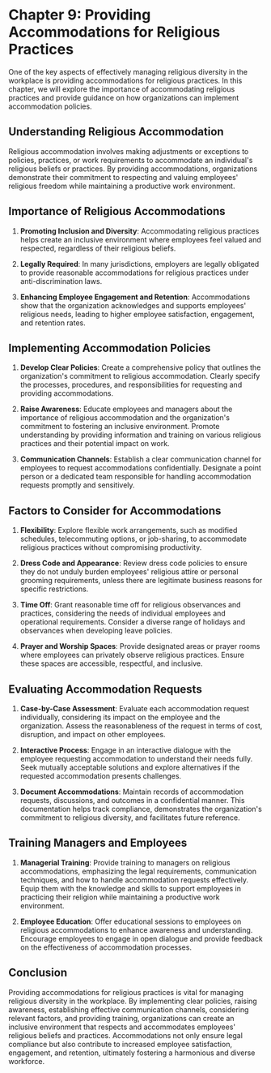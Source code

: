 Chapter 9: Providing Accommodations for Religious Practices
===========================================================

One of the key aspects of effectively managing religious diversity in the workplace is providing accommodations for religious practices. In this chapter, we will explore the importance of accommodating religious practices and provide guidance on how organizations can implement accommodation policies.

Understanding Religious Accommodation
-------------------------------------

Religious accommodation involves making adjustments or exceptions to policies, practices, or work requirements to accommodate an individual's religious beliefs or practices. By providing accommodations, organizations demonstrate their commitment to respecting and valuing employees' religious freedom while maintaining a productive work environment.

Importance of Religious Accommodations
--------------------------------------

1. **Promoting Inclusion and Diversity**: Accommodating religious practices helps create an inclusive environment where employees feel valued and respected, regardless of their religious beliefs.

2. **Legally Required**: In many jurisdictions, employers are legally obligated to provide reasonable accommodations for religious practices under anti-discrimination laws.

3. **Enhancing Employee Engagement and Retention**: Accommodations show that the organization acknowledges and supports employees' religious needs, leading to higher employee satisfaction, engagement, and retention rates.

Implementing Accommodation Policies
-----------------------------------

1. **Develop Clear Policies**: Create a comprehensive policy that outlines the organization's commitment to religious accommodation. Clearly specify the processes, procedures, and responsibilities for requesting and providing accommodations.

2. **Raise Awareness**: Educate employees and managers about the importance of religious accommodation and the organization's commitment to fostering an inclusive environment. Promote understanding by providing information and training on various religious practices and their potential impact on work.

3. **Communication Channels**: Establish a clear communication channel for employees to request accommodations confidentially. Designate a point person or a dedicated team responsible for handling accommodation requests promptly and sensitively.

Factors to Consider for Accommodations
--------------------------------------

1. **Flexibility**: Explore flexible work arrangements, such as modified schedules, telecommuting options, or job-sharing, to accommodate religious practices without compromising productivity.

2. **Dress Code and Appearance**: Review dress code policies to ensure they do not unduly burden employees' religious attire or personal grooming requirements, unless there are legitimate business reasons for specific restrictions.

3. **Time Off**: Grant reasonable time off for religious observances and practices, considering the needs of individual employees and operational requirements. Consider a diverse range of holidays and observances when developing leave policies.

4. **Prayer and Worship Spaces**: Provide designated areas or prayer rooms where employees can privately observe religious practices. Ensure these spaces are accessible, respectful, and inclusive.

Evaluating Accommodation Requests
---------------------------------

1. **Case-by-Case Assessment**: Evaluate each accommodation request individually, considering its impact on the employee and the organization. Assess the reasonableness of the request in terms of cost, disruption, and impact on other employees.

2. **Interactive Process**: Engage in an interactive dialogue with the employee requesting accommodation to understand their needs fully. Seek mutually acceptable solutions and explore alternatives if the requested accommodation presents challenges.

3. **Document Accommodations**: Maintain records of accommodation requests, discussions, and outcomes in a confidential manner. This documentation helps track compliance, demonstrates the organization's commitment to religious diversity, and facilitates future reference.

Training Managers and Employees
-------------------------------

1. **Managerial Training**: Provide training to managers on religious accommodations, emphasizing the legal requirements, communication techniques, and how to handle accommodation requests effectively. Equip them with the knowledge and skills to support employees in practicing their religion while maintaining a productive work environment.

2. **Employee Education**: Offer educational sessions to employees on religious accommodations to enhance awareness and understanding. Encourage employees to engage in open dialogue and provide feedback on the effectiveness of accommodation processes.

Conclusion
----------

Providing accommodations for religious practices is vital for managing religious diversity in the workplace. By implementing clear policies, raising awareness, establishing effective communication channels, considering relevant factors, and providing training, organizations can create an inclusive environment that respects and accommodates employees' religious beliefs and practices. Accommodations not only ensure legal compliance but also contribute to increased employee satisfaction, engagement, and retention, ultimately fostering a harmonious and diverse workforce.
